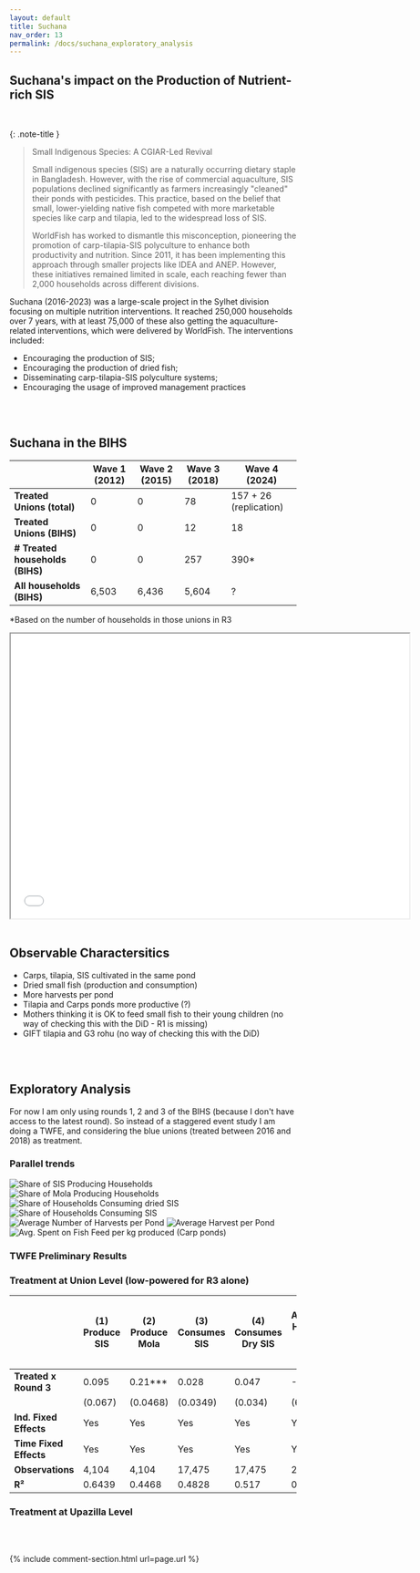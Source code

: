 ```yaml
---
layout: default
title: Suchana
nav_order: 13
permalink: /docs/suchana_exploratory_analysis
---
```


## Suchana's impact on the Production of Nutrient-rich SIS 
<br>


{: .note-title }
> Small Indigenous Species: A CGIAR-Led Revival
>
> Small indigenous species (SIS) are a naturally occurring dietary staple in Bangladesh. However, with the rise of commercial aquaculture, SIS populations declined significantly as farmers increasingly "cleaned" their ponds with pesticides. This practice, based on the belief that small, lower-yielding native fish competed with more marketable species like carp and tilapia, led to the widespread loss of SIS.
> 
> WorldFish has worked to dismantle this misconception, pioneering the promotion of carp-tilapia-SIS polyculture to enhance both productivity and nutrition. Since 2011, it has been implementing this approach through smaller projects like IDEA and ANEP. However, these initiatives remained limited in scale, each reaching fewer than 2,000 households across different divisions.


Suchana (2016-2023) was a large-scale project in the Sylhet division focusing on multiple nutrition interventions. It reached 250,000 households over 7 years, with at least 75,000 of these also getting the aquaculture-related interventions, which were delivered by WorldFish. 
The interventions included:
-  Encouraging the production of SIS;
-  Encouraging the production of dried fish;
-  Disseminating carp-tilapia-SIS polyculture systems;
-  Encouraging the usage of improved management practices

<br>
<br>



## Suchana in the BIHS

|                        | Wave 1 (2012) | Wave 2 (2015) | Wave 3 (2018) | Wave 4 (2024)          |
|------------------------|--------------|--------------|--------------|------------------------|
| **Treated Unions (total)** | 0            | 0            | 78           | 157 + 26 (replication) |
| **Treated Unions (BIHS)**  | 0            | 0            | 12           | 18                     |
| **# Treated households (BIHS)** | 0            | 0            | 257          | 390*                   |
| **All households (BIHS)**  | 6,503        | 6,436        | 5,604        | ?                      |

*Based on the number of households in those unions in R3

<iframe src="suchana_unions" height="500" width="700"> Suchana Intervention Areas </iframe>

<br>
<br>

## Observable Charactersitics 

- Carps, tilapia, SIS cultivated in the same pond
- Dried small fish (production and consumption)
- More harvests per pond
- Tilapia and Carps ponds more productive (?)
- Mothers thinking it is OK to feed small fish to their young children (no way of checking this with the DiD - R1 is missing)
- GIFT tilapia and G3 rohu (no way of checking this with the DiD)


<br>
<br>

## Exploratory Analysis

For now I am only using rounds 1, 2 and 3 of the BIHS (because I don't have access to the latest round). So instead of a staggered event study I am doing a TWFE, and considering the blue unions (treated between 2016 and 2018) as treatment.


### Parallel trends

<img src="combined_share_SIS.png" alt="Share of SIS Producing Households">

<img src="combined_share_mola.png" alt="Share of Mola Producing Households">

<img src="combined_share_consume_dry_SIS.png" alt="Share of Households Consuming dried SIS">

<img src="combined_share_consume_SIS.png" alt="Share of Households Consuming SIS">

<img src="combined_avg_harvest_per_pond.png" alt="Average Number of Harvests per Pond">

<img src="combined_l1_11.png" alt="Average Harvest per Pond">

<img src="combined_average_yields.png" alt="Avg. Spent on Fish Feed per kg produced (Carp ponds)">


<br>

### TWFE Preliminary Results

### Treatment at Union Level (low-powered for R3 alone)

|                           | (1) Produce SIS | (2) Produce Mola | (3) Consumes SIS | (4) Consumes Dry SIS | (5) Average Harvest per pond (kg) | (6) Number of Harvest |
|---------------------------|----------------|------------------|------------------|----------------------|----------------------------------|----------------------|
| **Treated x Round 3**     | 0.095          | 0.21***          | 0.028            | 0.047                | -63.42                           | 14.46***             |
|                           | (0.067)        | (0.0468)         | (0.0349)         | (0.034)              | (69.7)                           | (3.35)               |
| **Ind. Fixed Effects**         | Yes            | Yes              | Yes              | Yes                  | Yes                              | Yes                  |
| **Time Fixed Effects**         | Yes            | Yes              | Yes              | Yes                  | Yes                              | Yes                  |
| **Observations**          | 4,104          | 4,104            | 17,475           | 17,475               | 2,425                            | 2,439                |
| **R²**                    | 0.6439         | 0.4468           | 0.4828           | 0.517                | 0.5011                           | 0.4633               |


### Treatment at Upazilla Level



<br>
<br>


{% include comment-section.html url=page.url %}

